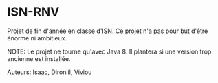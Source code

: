 # ISN-RNV
Projet de fin d'année en classe d'ISN.
Ce projet n'a pas pour but d'être énorme ni ambitieux.

NOTE: Le projet ne tourne qu'avec Java 8. Il plantera si une version trop ancienne est installée.

Auteurs: Isaac, Dironiil, Viviou
